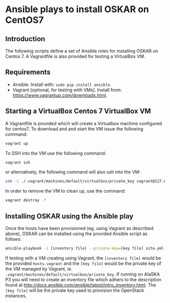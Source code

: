 # Ansible plays to install OSKAR on CentOS7

## Introduction

The following scripts define a set of Ansible roles for installing OSKAR
on Centos 7. A Vagrantfile is also provided for testing a VirtualBox VM.

## Requirements

- Ansible. Install with: `sudo pip install ansible`.
- Vagrant [optional, for testing with VMs]. Install from:
  <https://www.vagrantup.com/downloads.html>.

## Starting a VirtualBox Centos 7 VirtualBox VM

A Vagrantfile is provided which will create a Virtualbox machine configured
for centos7. To download and and start the VM issue the following command:

```bash
vagrant up
```

To SSH into the VM use the following command:

```bash
vagrant ssh
```

or alternatively, the following command will also ssh into the VM:

```bash
ssh -i ./.vagrant/machines/default/virtualbox/private_key vagrant@127.0.0.1 -p 2222
```

In order to remove the VM to clean up, use the command:

```bash
vagrant destroy -f
```

## Installing OSKAR using the Ansible play

Once the hosts have been provisioned (eg. using Vagrant as described above),
OSKAR can be installed using the provided Ansible script as follows:

```bash
ansible-playbook -i [inventory file] --private-key=[key file] site.yml
```

If testing with a VM creating using Vagrant, the `[inventory file]`
would be the provided `hosts.vagrant` and the `[key file]` would be
the private key of the VM managed by Vagrant, ie.
`.vagrant/machines/default/virtualbox/private_key`. If running on AlaSKA P3
you will need to create an inventory file which adhers to the description found
at <http://docs.ansible.com/ansible/latest/intro_inventory.html>. The
`[key file]` will be the private key used to provision the OpenStack instances.
